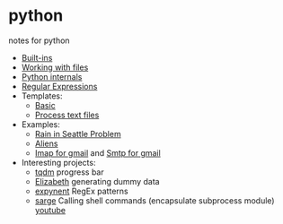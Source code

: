 # python
notes for python
* [Built-ins](builtins.md)
* [Working with files](files.md)
* [Python internals](python_internals.md)
* [Regular Expressions](regular_expression.md)
* Templates:
  * [Basic](templates/basic.py)
  * [Process text files](templates/process_text_files.py)
* Examples:
  * [Rain in Seattle Problem](examples/probablity-simulations/The_Rain_in_Seattle_problem.py)
  * [Aliens](examples/probablity-simulations/alien.py)
  * [Imap for gmail](examples/imap_gmail.py) and [Smtp for gmail](examples/smtp_gmail.py)
* Interesting projects:
  * [tqdm](https://github.com/tqdm/tqdm) progress bar
  * [Elizabeth](https://github.com/lk-geimfari/elizabeth) generating dummy data
  * [expynent](https://github.com/lk-geimfari/expynent) RegEx patterns
  * [sarge](https://bitbucket.org/vinay.sajip/sarge) Calling shell commands (encapsulate subprocess module) [youtube](scripts/check_youtube_playlists.py)
